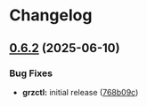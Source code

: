 # Changelog

## [0.6.2](https://github.com/BfArM-MVH/grz-tools/compare/grz-cli-v0.6.1...grz-cli-v0.6.2) (2025-06-10)


### Bug Fixes

* **grzctl:** initial release ([768b09c](https://github.com/BfArM-MVH/grz-tools/commit/768b09c58593ff119bc0de919fc4c0c389d67a50))
